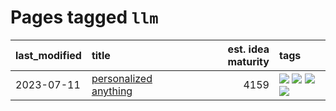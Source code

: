 # Pages tagged `llm`

|last_modified|title|est. idea maturity|tags
|:---|:---|---:|:---|
|2023-07-11|[personalized anything](../personalized_anything.md)|4159|[![](https://img.shields.io/badge/tag-gdpr_data_export-759071)](../tags/gdpr_data_export.md) [![](https://img.shields.io/badge/tag-llm-7a219d)](../tags/llm.md) [![](https://img.shields.io/badge/tag-personalization-a777bf)](../tags/personalization.md) [![](https://img.shields.io/badge/tag-productivity-f59257)](../tags/productivity.md)|